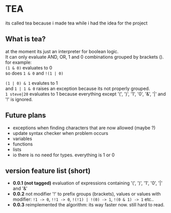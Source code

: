 # TEA
its called tea because i made tea while i had the idea for the project

## What is tea?
at the moment its just an interpreter for boolean logic.\
It can only evaluate AND, OR, 1 and 0 combinations grouped by brackets ().\
for example:\
`(1 & 0)` evaluates to 0\
so does `1 & 0` and `!(1 | 0)`

`(1 | 0) & 1` evalutes to 1\
and `1 | 1 & 0` raises an exception because its not properly grouped.\
`1 steve|20` evaluates to 1 because everything except '(', ')', '1', '0', '&', '|' and '!' is ignored.

## Future plans
* exceptions when finding characters that are now allowed (maybe ?)
* update syntax checker when problem occurs
* variables
* functions
* lists
* io
there is no need for types. everything is 1 or 0

## version feature list (short)
* **0.0.1 (not tagged)** evaluation of expressions containing '(', ')', '1', '0', '|' and '&'
* **0.0.2** not modifier '!' to prefix groups (brackets), values or values with modifier: `!1 -> 0`, `!!1 -> 0`, `!(!1) | !(0) -> 1`, `!(0 & 1) -> 1` etc..
* **0.0.3** reimplemented the algorithm: its way faster now. still hard to read.
